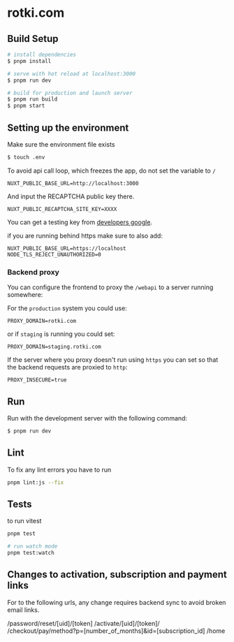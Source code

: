 # rotki.com

## Build Setup

```bash
# install dependencies
$ pnpm install

# serve with hot reload at localhost:3000
$ pnpm run dev

# build for production and launch server
$ pnpm run build
$ pnpm start
```
## Setting up the environment

Make sure the environment file exists

```bash
$ touch .env
```

To avoid api call loop, which freezes the app, do not set the variable to `/`

```dotenv
NUXT_PUBLIC_BASE_URL=http://localhost:3000
```

And input the RECAPTCHA public key there.

```dotenv
NUXT_PUBLIC_RECAPTCHA_SITE_KEY=XXXX
```

You can get a testing key
from [developers google](https://developers.google.com/recaptcha/docs/faq#id-like-to-run-automated-tests-with-recaptcha.-what-should-i-do).

if you are running behind https make sure to also add:

```dotenv
NUXT_PUBLIC_BASE_URL=https://localhost
NODE_TLS_REJECT_UNAUTHORIZED=0
```

### Backend proxy

You can configure the frontend to proxy the `/webapi` to a server running somewhere:

For the `production` system you could use:
```dotenv
PROXY_DOMAIN=rotki.com
```
or if `staging` is running you could set:

```dotenv
PROXY_DOMAIN=staging.rotki.com
```
If the server where you proxy doesn't run using `https` you can set so that the backend requests are proxied to `http`:
```dotenv
PROXY_INSECURE=true
```
## Run
Run with the development server with the following command:

```bash
$ pnpm run dev
```

## Lint

To fix any lint errors you have to run

```bash
pnpm lint:js --fix
```

## Tests

to run vitest

```bash
pnpm test

# run watch mode
pnpm test:watch
```

## Changes to activation, subscription and payment links

For to the following urls, any change requires backend sync to avoid broken email links.

/password/reset/[uid]/[token]
/activate/[uid]/[token]/
/checkout/pay/method?p=[number_of_months]&id=[subscription_id]
/home
